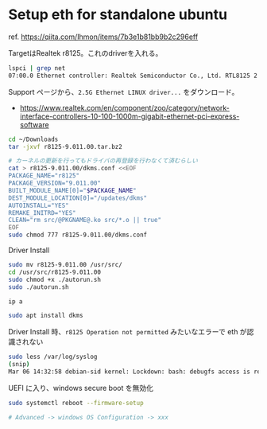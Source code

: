 # Setup eth for standalone ubuntu

ref. https://qiita.com/Ihmon/items/7b3e1b81bb9b2c296eff

TargetはRealtek r8125。これのdriverを入れる。
```bash
lspci | grep net
07:00.0 Ethernet controller: Realtek Semiconductor Co., Ltd. RTL8125 2.5GbE Controller (rev 05)
```

Support ページから、`2.5G Ethernet LINUX driver...` をダウンロード。
* https://www.realtek.com/en/component/zoo/category/network-interface-controllers-10-100-1000m-gigabit-ethernet-pci-express-software


```bash
cd ~/Downloads
tar -jxvf r8125-9.011.00.tar.bz2

# カーネルの更新を行ってもドライバの再登録を行わなくて済むらしい
cat > r8125-9.011.00/dkms.conf <<EOF
PACKAGE_NAME="r8125"
PACKAGE_VERSION="9.011.00"
BUILT_MODULE_NAME[0]="$PACKAGE_NAME"
DEST_MODULE_LOCATION[0]="/updates/dkms"
AUTOINSTALL="YES"
REMAKE_INITRD="YES"
CLEAN="rm src/@PKGNAME@.ko src/*.o || true"
EOF
sudo chmod 777 r8125-9.011.00/dkms.conf
```

Driver Install
```bash
sudo mv r8125-9.011.00 /usr/src/
cd /usr/src/r8125-9.011.00
sudo chmod +x ./autorun.sh
sudo ./autorun.sh

ip a

sudo apt install dkms
```

Driver Install 時、`r8125 Operation not permitted` みたいなエラーで eth が認識されない
```bash
sudo less /var/log/syslog
(snip)
Mar 06 14:32:58 debian-sid kernel: Lockdown: bash: debugfs access is restricted; see man kernel_lockdown.7
```

UEFI に入り、windows secure boot を無効化
```bash
sudo systemctl reboot --firmware-setup

# Advanced -> windows OS Configuration -> xxx
 ```
